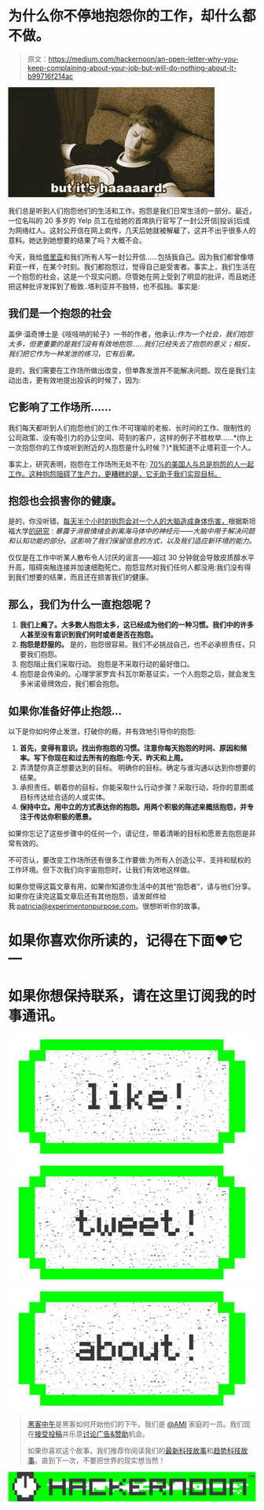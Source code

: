 # 为什么你不停地抱怨你的工作，却什么都不做。

> 原文：<https://medium.com/hackernoon/an-open-letter-why-you-keep-complaining-about-your-job-but-will-do-nothing-about-it-b99716f214ac>

![](img/4534162260d7a07662d81d03d2ffb5b1.png)

我们总是听到人们抱怨他们的生活和工作。抱怨是我们日常生活的一部分。最近，一位名叫的 20 多岁的 Yelp 员工在给她的首席执行官写了一封公开信[投诉]后成为网络红人。这封公开信在网上疯传，几天后她就被解雇了，这并不出乎很多人的意料。她达到她想要的结果了吗？大概不会。

今天，我给[塔里亚](https://hackernoon.com/tagged/talia)和我们所有人写一封公开信……包括我自己。因为我们都曾像塔莉亚一样，在某个时刻。我们都抱怨过，觉得自己是受害者。事实上，我们生活在一个抱怨的社会，这是一个现实问题。尽管她在网上受到了明显的批评，而且她还把这种批评发挥到了极致..塔利亚并不独特，也不孤独。事实是:

## **我们是一个抱怨的社会**

盖伊·温奇博士是《吱吱响的轮子》一书的作者，他承认:*作为一个社会，我们抱怨太多，但更重要的是我们没有有效地抱怨……我们已经失去了抱怨的意义；相反，我们把它作为一种发泄的练习，它有后果。*

是的，我们需要在工作场所做出改变，但单靠发泄并不能解决问题。现在是我们主动出击，更有效地提出投诉的时候了，因为:

## **它影响了工作场所……**

我们每天都听到人们抱怨他们的工作:不可理喻的老板、长时间的工作、限制性的公司政策、没有吸引力的办公空间、苛刻的客户，这样的例子不胜枚举……*(你上一次抱怨你的工作或听到附近的人抱怨是什么时候？)*我知道不止塔莉亚一个人。

事实上，研究表明，抱怨在工作场所无处不在: [70%的美国人与总是抱怨的人一起工作。这种抱怨阻碍了生产力，更糟糕的是，它无助于我们实现目标。](http://fortune.com/2012/08/09/colleagues-complaining-why-you-need-to-tune-it-out/)

## 抱怨也会损害你的健康。

是的，你没听错。[每天半个小时的抱怨会对一个人的大脑造成身体伤害，](http://www.fastcompany.com/3040672/how-to-be-a-success-at-everything/why-complaining-may-be-dangerous-to-your-health)根据斯坦福大学[的研究](http://news.stanford.edu/news/2007/march7/sapolskysr-030707.html) : *暴露于消极情绪会剥离海马体中的神经元——大脑中用于解决问题和认知功能的部分。这影响了我们保留信息的方式，以及我们适应新环境的能力。*

仅仅是在工作中听某人散布令人讨厌的谣言——超过 30 分钟就会导致皮质醇水平升高，阻碍突触连接并加速细胞死亡。抱怨显然对我们任何人都没用:我们没有得到我们想要的结果，而且还在损害我们的健康。

## 那么，我们为什么一直抱怨呢？

1.  **我们上瘾了。大多数人抱怨太多，这已经成为他们的一种习惯。我们中的许多人甚至没有意识到我们何时或者是否在抱怨。**
2.  **抱怨是舒服的。**
    是的，抱怨很容易。我们不必挑战自己，也不必承担责任，只要我们抱怨。
3.  抱怨阻止我们采取行动。
    抱怨是不采取行动的最好借口。
4.  抱怨是会传染的。心理学家罗宾·科瓦尔斯基证实，一个人抱怨之后，就会发生多米诺骨牌效应，我们都会抱怨。

## 如果你准备好停止抱怨…

以下是你如何停止发泄，打破你的瘾，并有效地引导你的抱怨:

1.  **首先，变得有意识。找出你抱怨的习惯。注意你每天抱怨的时间、原因和频率。写下你现在和过去所有的抱怨:今天、昨天和上周。**
2.  弄清楚你真正想要达到的目标。
    明确你的目标。确定与谁沟通以达到你想要的结果。
3.  承担责任。朝着你的目标，你能采取什么行动步骤？采取行动，将你的意图或目标传达给合适的人或实体。
4.  **保持中立。用中立的方式表达你的抱怨。用两个积极的陈述来概括抱怨，并专注于传达你积极的愿景。**

如果你忘记了这些步骤中的任何一个，请记住，带着清晰的目标和愿景去抱怨是非常有效的。

不可否认，要改变工作场所还有很多工作要做:为所有人创造公平、支持和赋权的工作环境。但下次我们向宇宙抱怨时，让我们有效地这样做。

如果你觉得这篇文章有用，如果你知道你生活中的其他“抱怨者”，请与他们分享。如果你在读完这篇文章后还有其他抱怨，请发邮件给我:patricia@experimentonpurpose.com。很想听听你的故事。

# 如果你喜欢你所读的，记得在下面❤它—

# 如果你想保持联系，请在这里订阅我的时事通讯。

[![](img/50ef4044ecd4e250b5d50f368b775d38.png)](http://bit.ly/HackernoonFB)[![](img/979d9a46439d5aebbdcdca574e21dc81.png)](https://goo.gl/k7XYbx)[![](img/2930ba6bd2c12218fdbbf7e02c8746ff.png)](https://goo.gl/4ofytp)

> [黑客中午](http://bit.ly/Hackernoon)是黑客如何开始他们的下午。我们是 [@AMI](http://bit.ly/atAMIatAMI) 家庭的一员。我们现在[接受投稿](http://bit.ly/hackernoonsubmission)并乐意[讨论广告&赞助](mailto:partners@amipublications.com)机会。
> 
> 如果你喜欢这个故事，我们推荐你阅读我们的[最新科技故事](http://bit.ly/hackernoonlatestt)和[趋势科技故事](https://hackernoon.com/trending)。直到下一次，不要把世界的现实想当然！

[![](img/be0ca55ba73a573dce11effb2ee80d56.png)](https://goo.gl/Ahtev1)